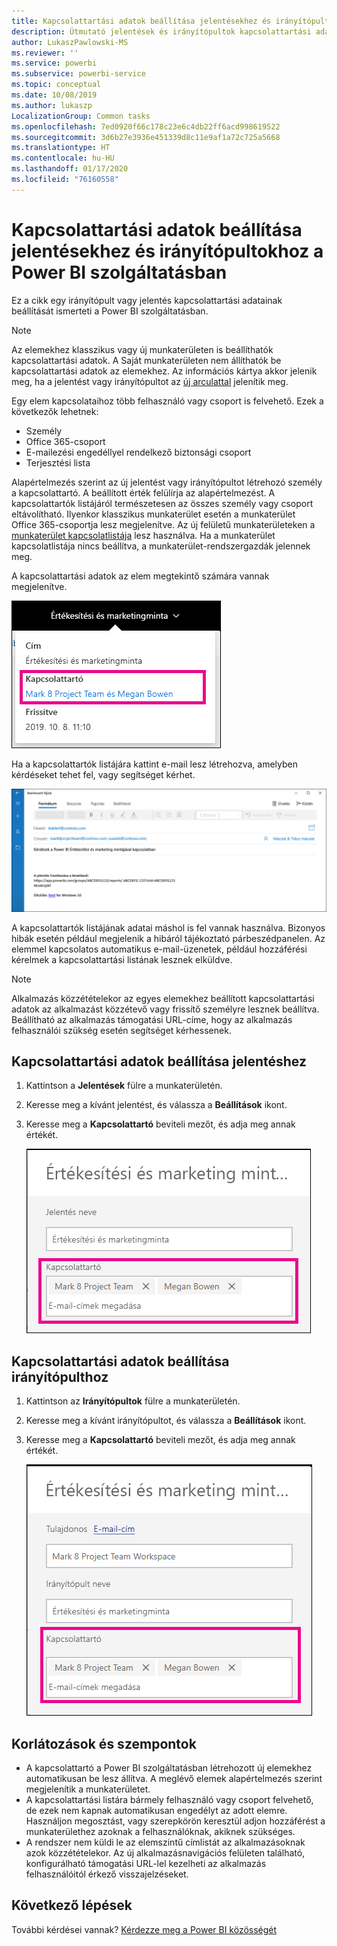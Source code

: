 ```yaml
---
title: Kapcsolattartási adatok beállítása jelentésekhez és irányítópultokhoz
description: Útmutató jelentések és irányítópultok kapcsolattartási adatainak beállításához.
author: LukaszPawlowski-MS
ms.reviewer: ''
ms.service: powerbi
ms.subservice: powerbi-service
ms.topic: conceptual
ms.date: 10/08/2019
ms.author: lukaszp
LocalizationGroup: Common tasks
ms.openlocfilehash: 7ed0920f66c178c23e6c4db22ff6acd998619522
ms.sourcegitcommit: 3d6b27e3936e451339d8c11e9af1a72c725a5668
ms.translationtype: HT
ms.contentlocale: hu-HU
ms.lasthandoff: 01/17/2020
ms.locfileid: "76160558"
---
```

# <a name="set-contact-information-for-reports-and-dashboards-in-the-power-bi-service"></a>Kapcsolattartási adatok beállítása jelentésekhez és irányítópultokhoz a Power BI szolgáltatásban
Ez a cikk egy irányítópult vagy jelentés kapcsolattartási adatainak beállítását ismerteti a Power BI szolgáltatásban.

> [!NOTE]
> Az elemekhez klasszikus vagy új munkaterületen is beállíthatók kapcsolattartási adatok. A Saját munkaterületen nem állíthatók be kapcsolattartási adatok az elemekhez. Az információs kártya akkor jelenik meg, ha a jelentést vagy irányítópultot az [új arculattal](service-new-look.md) jelenítik meg.

Egy elem kapcsolataihoz több felhasználó vagy csoport is felvehető. Ezek a következők lehetnek:
* Személy
* Office 365-csoport
* E-mailezési engedéllyel rendelkező biztonsági csoport
* Terjesztési lista

Alapértelmezés szerint az új jelentést vagy irányítópultot létrehozó személy a kapcsolattartó. A beállított érték felülírja az alapértelmezést. A kapcsolattartók listájáról természetesen az összes személy vagy csoport eltávolítható. Ilyenkor klasszikus munkaterület esetén a munkaterület Office 365-csoportja lesz megjelenítve. Az új felületű munkaterületeken a [munkaterület kapcsolatlistája](service-create-the-new-workspaces.md#workspace-contact-list) lesz használva. Ha a munkaterület kapcsolatlistája nincs beállítva, a munkaterület-rendszergazdák jelennek meg.

A kapcsolattartási adatok az elem megtekintő számára vannak megjelenítve. 

 ![szolgáltatás jelentés kapcsolattartó](media/service-item-contact/service-report-contact.png)

Ha a kapcsolattartók listájára kattint e-mail lesz létrehozva, amelyben kérdéseket tehet fel, vagy segítséget kérhet. 

 ![szolgáltatás kapcsolattartó e-mail](media/service-item-contact/service-contact-email.png)
 
A kapcsolattartók listájának adatai máshol is fel vannak használva. Bizonyos hibák esetén például megjelenik a hibáról tájékoztató párbeszédpanelen. Az elemmel kapcsolatos automatikus e-mail-üzenetek, például hozzáférési kérelmek a kapcsolattartási listának lesznek elküldve. 

> [!NOTE]
> Alkalmazás közzétételekor az egyes elemekhez beállított kapcsolattartási adatok az alkalmazást közzétevő vagy frissítő személyre lesznek beállítva. Beállítható az alkalmazás támogatási URL-címe, hogy az alkalmazás felhasználói szükség esetén segítséget kérhessenek.

## <a name="set-contact-information-for-a-report"></a>Kapcsolattartási adatok beállítása jelentéshez
1. Kattintson a **Jelentések** fülre a munkaterületén.
2. Keresse meg a kívánt jelentést, és válassza a **Beállítások** ikont.
3. Keresse meg a **Kapcsolattartó** beviteli mezőt, és adja meg annak értékét.

     ![szolgáltatás jelentés kapcsolattartó beállítás](media/service-item-contact/service-report-contact-setting.png)

## <a name="set-contact-information-for-a-dashboard"></a>Kapcsolattartási adatok beállítása irányítópulthoz
1. Kattintson az **Irányítópultok** fülre a munkaterületén.
2. Keresse meg a kívánt irányítópultot, és válassza a **Beállítások** ikont.
3. Keresse meg a **Kapcsolattartó** beviteli mezőt, és adja meg annak értékét.

     ![szolgáltatás irányítópult kapcsolattartó beállítás](media/service-item-contact/service-dashboard-contact-setting.png)

## <a name="limitations-and-considerations"></a>Korlátozások és szempontok
* A kapcsolattartó a Power BI szolgáltatásban létrehozott új elemekhez automatikusan be lesz állítva. A meglévő elemek alapértelmezés szerint megjelenítik a munkaterületet.
* A kapcsolattartási listára bármely felhasználó vagy csoport felvehető, de ezek nem kapnak automatikusan engedélyt az adott elemre. Használjon megosztást, vagy szerepkörön keresztül adjon hozzáférést a munkaterülethez azoknak a felhasználóknak, akiknek szükséges. 
* A rendszer nem küldi le az elemszintű címlistát az alkalmazásoknak azok közzétételekor. Az új alkalmazásnavigációs felületen található, konfigurálható támogatási URL-lel kezelheti az alkalmazás felhasználóitól érkező visszajelzéseket.


## <a name="next-steps"></a>Következő lépések

További kérdései vannak? [Kérdezze meg a Power BI közösségét](https://community.powerbi.com/)
